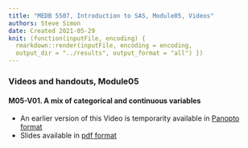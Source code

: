 ```yaml
---
title: "MEDB 5507, Introduction to SAS, Module05, Videos"
authors: Steve Simon
date: Created 2021-05-29
knit: (function(inputFile, encoding) {
  rmarkdown::render(inputFile, encoding = encoding,
  output_dir = "../results", output_format = "all") }) 
---
```


### Videos and handouts, Module05

#### M05-V01. A mix of categorical and continuous variables

+ An earlier version of this Video is temporarity available in [Panopto format][m05v01]
+ Slides available in [pdf format][git1]

[git1]: https://github.com/pmean/introduction-to-SAS/blob/master/results/m05-5507-slides-and-speaker-notes.pdf

[m05v01]: https://umkc.hosted.panopto.com/Panopto/Pages/Viewer.aspx?id=e121e14a-2bc8-47ff-821e-aa920138690b

